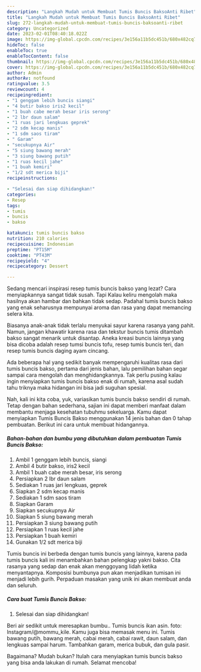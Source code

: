 ```yaml
---
description: "Langkah Mudah untuk Membuat Tumis Buncis BaksoAnti Ribet"
title: "Langkah Mudah untuk Membuat Tumis Buncis BaksoAnti Ribet"
slug: 272-langkah-mudah-untuk-membuat-tumis-buncis-baksoanti-ribet
category: Uncategorized
date: 2023-02-01T08:40:18.022Z
image: https://img-global.cpcdn.com/recipes/3e156a11b5dc451b/680x482cq70/tumis-buncis-bakso-foto-resep-utama.jpg
hideToc: false
enableToc: true
enableTocContent: false
thumbnail: https://img-global.cpcdn.com/recipes/3e156a11b5dc451b/680x482cq70/tumis-buncis-bakso-foto-resep-utama.jpg
cover: https://img-global.cpcdn.com/recipes/3e156a11b5dc451b/680x482cq70/tumis-buncis-bakso-foto-resep-utama.jpg
author: Admin
authorAv: notfound
ratingvalue: 3.5
reviewcount: 4
recipeingredient:
- "1 genggam lebih buncis siangi"
- "4 butir bakso iris2 kecil"
- "1 buah cabe merah besar iris serong"
- "2 lbr daun salam"
- "1 ruas jari lengkuas geprek"
- "2 sdm kecap manis"
- "1 sdm saos tiram"
- " Garam"
- "secukupnya Air"
- "5 siung bawang merah"
- "3 siung bawang putih"
- "1 ruas kecil jahe"
- "1 buah kemiri"
- "1/2 sdt merica biji"
recipeinstructions:

- "Selesai dan siap dihidangkan!"
categories:
- Resep
tags:
- tumis
- buncis
- bakso

katakunci: tumis buncis bakso 
nutrition: 210 calories
recipecuisine: Indonesian
preptime: "PT15M"
cooktime: "PT43M"
recipeyield: "4"
recipecategory: Dessert

---
```



Sedang mencari inspirasi resep tumis buncis bakso yang lezat? Cara menyiapkannya sangat tidak susah. Tapi Kalau keliru mengolah maka hasilnya akan hambar dan bahkan tidak sedap. Padahal tumis buncis bakso yang enak seharusnya mempunyai aroma dan rasa yang dapat memancing selera kita.


Biasanya anak-anak tidak terlalu menyukai sayur karena rasanya yang pahit. Namun, jangan khawatir karena rasa dan tekstur buncis tumis ditambah bakso sangat menarik untuk disantap. Aneka kreasi buncis lainnya yang bisa dicoba adalah resep tumsi buncis tofu, resep tumis buncis teri, dan resep tumis buncis daging ayam cincang.

Ada beberapa hal yang sedikit banyak mempengaruhi kualitas rasa dari tumis buncis bakso, pertama dari jenis bahan, lalu pemilihan bahan segar sampai cara mengolah dan menghidangkannya. Tak perlu pusing kalau ingin menyiapkan tumis buncis bakso enak di rumah, karena asal sudah tahu triknya maka hidangan ini bisa jadi suguhan spesial.


Nah, kali ini kita coba, yuk, variasikan tumis buncis bakso sendiri di rumah. Tetap dengan bahan sederhana, sajian ini dapat memberi manfaat dalam membantu menjaga kesehatan tubuhmu sekeluarga. Kamu dapat menyiapkan Tumis Buncis Bakso menggunakan 14 jenis bahan dan 0 tahap pembuatan. Berikut ini cara untuk membuat hidangannya.

<!--inarticleads1-->

##### Bahan-bahan dan bumbu yang dibutuhkan dalam pembuatan Tumis Buncis Bakso:

1. Ambil 1 genggam lebih buncis, siangi
1. Ambil 4 butir bakso, iris2 kecil
1. Ambil 1 buah cabe merah besar, iris serong
1. Persiapkan 2 lbr daun salam
1. Sediakan 1 ruas jari lengkuas, geprek
1. Siapkan 2 sdm kecap manis
1. Sediakan 1 sdm saos tiram
1. Siapkan  Garam
1. Siapkan secukupnya Air
1. Siapkan 5 siung bawang merah
1. Persiapkan 3 siung bawang putih
1. Persiapkan 1 ruas kecil jahe
1. Persiapkan 1 buah kemiri
1. Gunakan 1/2 sdt merica biji


Tumis buncis ini berbeda dengan tumis buncis yang lainnya, karena pada tumis buncis kali ini menambahkan bahan pelengkap yakni bakso. Cita rasanya yang sedap dan enak akan menggoyang lidah ketika menyantapnya. Komposisi bumbunya pun akan menjadikan tumisan ini menjadi lebih gurih. Perpaduan masakan yang unik ini akan membuat anda dan seluruh. 

<!--inarticleads2-->

##### Cara buat Tumis Buncis Bakso:


1. Selesai dan siap dihidangkan!

Beri air sedikit untuk meresapkan bumbu.. Tumis buncis ikan asin. foto: Instagram/@mommu_kile. Kamu juga bisa memasak menu ini. Tumis bawang putih, bawang merah, cabai merah, cabai rawit, daun salam, dan lengkuas sampai harum. Tambahkan garam, merica bubuk, dan gula pasir. 

Bagaimana? Mudah bukan? Itulah cara menyiapkan tumis buncis bakso yang bisa anda lakukan di rumah. Selamat mencoba!
